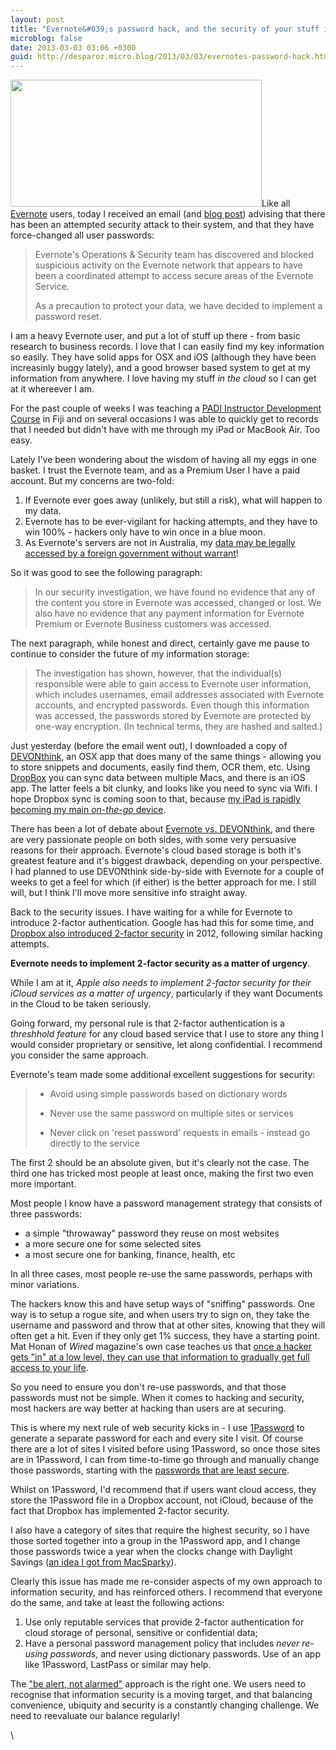 ```yaml
---
layout: post
title: "Evernote&#039;s password hack, and the security of your stuff in the cloud"
microblog: false
date: 2013-03-03 03:06 +0300
guid: http://desparoz.micro.blog/2013/03/03/evernotes-password-hack.html
---
```

<p><img height="203" alt="" width="402" src="http://desparoz.me/uploads/2017/a91f79c283.jpg" />Like all <a href="http://static.squarespace.com/static/50125136c4aa13a9a2853087/51552f40e4b0868e8c0e37e6/51552f7ce4b0868e8c0e3dad/1364537212412/#img">Evernote</a> users, today I received an email (and <a href="http://blog.evernote.com/blog/2013/03/02/security-notice-service-wide-password-reset/">blog post</a>) advising that there has been an attempted security attack to their system, and that they have force-changed all user passwords:</p>
<blockquote>
<p>Evernote's Operations &amp; Security team has discovered and blocked suspicious activity on the Evernote network that appears to have been a coordinated attempt to access secure areas of the Evernote Service.</p>
<p>As a precaution to protect your data, we have decided to implement a password reset.</p>
</blockquote>
<p>I am a heavy Evernote user, and put a lot of stuff up there - from basic research to business records. I love that I can easily find my key information so easily. They have solid apps for OSX and iOS (although they have been increasinly buggy lately), and a good browser based system to get at my information from anywhere. I love having my stuff <em>in the cloud</em> so I can get at it whereever I am.</p>
<p>For the past couple of weeks I was teaching a <a href="http://static.squarespace.com/static/50125136c4aa13a9a2853087/51552f40e4b0868e8c0e37e6/51552f7ce4b0868e8c0e3dad/1364537212412/#img">PADI Instructor Development Course</a> in Fiji and on several occasions I was able to quickly get to records that I needed but didn't have with me through my iPad or MacBook Air. Too easy.</p>
<p>Lately I've been wondering about the wisdom of having all my eggs in one basket. I trust the Evernote team, and as a Premium User I have a paid account. But my concerns are two-fold:</p>
<ol>
<li>If Evernote ever goes away (unlikely, but still a risk), what will happen to my data.</li>
<li>Evernote has to be ever-vigilant for hacking attempts, and they have to win 100% - hackers only have to win once in a blue moon.</li>
<li>As Evernote's servers are not in Australia, my <a href="http://www.idownloadblog.com/2013/01/30/us-authorities-icloud-access/">data may be legally accessed by a foreign government without warrant</a>!</li>
</ol>
<p>So it was good to see the following paragraph:</p>
<blockquote>
<p>In our security investigation, we have found no evidence that any of the content you store in Evernote was accessed, changed or lost. We also have no evidence that any payment information for Evernote Premium or Evernote Business customers was accessed.</p>
</blockquote>
<p>The next paragraph, while honest and direct, certainly gave me pause to continue to consider the future of my information storage:</p>
<blockquote>
<p>The investigation has shown, however, that the individual(s) responsible were able to gain access to Evernote user information, which includes usernames, email addresses associated with Evernote accounts, and encrypted passwords. Even though this information was accessed, the passwords stored by Evernote are protected by one-way encryption. (In technical terms, they are hashed and salted.)</p>
</blockquote>
<p>Just yesterday (before the email went out), I downloaded a copy of <a href="http://www.devontechnologies.com/products/devonthink/overview.html">DEVONthink</a>, an OSX app that does many of the same things - allowing you to store snippets and documents, easily find them, OCR them, etc. Using <a href="http://static.squarespace.com/static/50125136c4aa13a9a2853087/51552f40e4b0868e8c0e37e6/51552f7ce4b0868e8c0e3dad/1364537212412/#img">DropBox</a> you can sync data between multiple Macs, and there is an iOS app. The latter feels a bit clunky, and looks like you need to sync via Wifi. I hope Dropbox sync is coming soon to that, because <a href="http://djp.me/ides/">my iPad is rapidly becoming my main <em>on-the-go</em> device</a>.</p>
<p>There has been a lot of debate about <a href="http://www.google.com.au/search?q=evernote%20vs.%20devonthink#hl=en&amp;sclient=psy-ab&amp;q=evernote+vs.+devonthink&amp;oq=evernote+vs.+devonthink&amp;gs_l=serp.12...0.0.0.13410.0.0.0.0.0.0.0.0..0.0.les%3B..0.0...1c..5.psy-ab.la5GFZOEJEM&amp;pbx=1&amp;bav=on.2,or.r_gc.r_pw.r_cp.r_qf.&amp;bvm=bv.43148975,d.aGc&amp;fp=e2c2d9442ce1b976&amp;biw=2560&amp;bih=1343">Evernote vs. DEVONthink</a>, and there are very passionate people on both sides, with some very persuasive reasons for their approach. Evernote's cloud based storage is both it's greatest feature and it's biggest drawback, depending on your perspective. I had planned to use DEVONthink side-by-side with Evernote for a couple of weeks to get a feel for which (if either) is the better approach for me. I still will, but I think I'll move more sensitive info straight away.</p>
<p>Back to the security issues. I have waiting for a while for Evernote to introduce 2-factor authentication. Google has had this for some time, and <a href="https://blog.dropbox.com/2012/08/another-layer-of-security-for-your-dropbox-account/">Dropbox also introduced 2-factor security</a> in 2012, following similar hacking attempts.</p>
<p><strong>Evernote needs to implement 2-factor security as a matter of urgency</strong>.</p>
<p>While I am at it, <em>Apple also needs to implement 2-factor security for their iCloud services as a matter of urgency</em>, particularly if they want Documents in the Cloud to be taken seriously.</p>
<p>Going forward, my personal rule is that 2-factor authentication is a <em>threshhold feature</em> for any cloud based service that I use to store any thing I would consider proprietary or sensitive, let along confidential. I recommend you consider the same approach.</p>
<p>Evernote's team made some additional excellent suggestions for security:</p>
<blockquote>
<ul>
<li>
<p>Avoid using simple passwords based on dictionary words</p>
</li>
<li>
<p>Never use the same password on multiple sites or services</p>
</li>
<li>
<p>Never click on 'reset password' requests in emails - instead go directly to the service</p>
</li>
</ul>
</blockquote>
<p>The first 2 should be an absolute given, but it's clearly not the case. The third one has tricked most people at least once, making the first two even more important.</p>
<p>Most people I know have a password management strategy that consists of three passwords:</p>
<ul>
<li>a simple "throwaway" password they reuse on most websites</li>
<li>a more secure one for some selected sites</li>
<li>a most secure one for banking, finance, health, etc</li>
</ul>
<p>In all three cases, most people re-use the same passwords, perhaps with minor variations.</p>
<p>The hackers know this and have setup ways of "sniffing" passwords. One way is to setup a rogue site, and when users try to sign on, they take the username and password and throw that at other sites, knowing that they will often get a hit. Even if they only get 1% success, they have a starting point. Mat Honan of <em>Wired</em> magazine's own case teaches us that <a href="http://www.wired.com/gadgetlab/2012/08/apple-amazon-mat-honan-hacking/all/">once a hacker gets "in" at a low level, they can use that information to gradually get full access to your life</a>.</p>
<p>So you need to ensure you don't re-use passwords, and that those passwords must not be simple. When it comes to hacking and security, most hackers are way better at hacking than users are at securing.</p>
<p>This is where my next rule of web security kicks in - I use <a href="https://agilebits.com/onepassword">1Password</a> to generate a separate password for each and every site I visit. Of course there are a lot of sites I visited before using 1Password, so once those sites are in 1Password, I can from time-to-time go through and manually change those passwords, starting with the <a href="http://discussions.agilebits.com/discussion/12007/how-to-sort-by-password-strength">passwords that are least secure</a>.</p>
<p>Whilst on 1Password, I'd recommend that if users want cloud access, they store the 1Password file in a Dropbox account, not iCloud, because of the fact that Dropbox has implemented 2-factor security.</p>
<p>I also have a category of sites that require the highest security, so I have those sorted together into a group in the 1Password app, and I change those passwords twice a year when the clocks change with Daylight Savings (<a href="http://macsparky.com/blog/2010/12/13/password-security-wake-up-call.html">an idea I got from MacSparky</a>).</p>
<p>Clearly this issue has made me re-consider aspects of my own approach to information security, and has reinforced others. I recommend that everyone do the same, and take at least the following actions:</p>
<ol>
<li>Use only reputable services that provide 2-factor authentication for cloud storage of personal, sensitive or confidential data;</li>
<li>Have a personal password management policy that includes <em>never re-using passwords</em>, and never using dictionary passwords. Use of an app like 1Password, LastPass or similar may help.</li>
</ol>
<p>The <a href="http://www.cbc.ca/news/world/story/2002/12/29/australia021229.html">"be alert, not alarmed"</a> approach is the right one. We users need to recognise that information security is a moving target, and that balancing convenience, ubiquity and security is a constantly changing challenge. We need to reevaluate our balance regularly!</p>
<p>&#92;</p>
